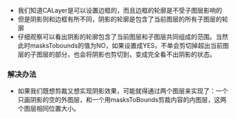 - 我们知道CALayer是可以设置边框的，而且边框的轮廓是不受子图层影响的
- 但是阴影则和边框有所不同，阴影的轮廓是包含了当前图层的所有子图层的轮廓
- 仔细观察可以看出阴影的轮廓包含了当前图层和子图层共同组成的范围。当然此时masksTobounds的值为NO，如果设置成YES，不单会剪切掉超出当前图层的子图层的部分，也会将阴影也剪切到，变成完全看不出阴影的状态。

### 解决办法

- 如果我们既想剪裁又想实现阴影效果，可能就得通过两个图层来实现了：一个只画阴影的空的外图层，和一个用masksToBounds剪裁内容的内图层，这两个图层相同位置大小。